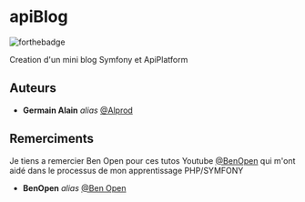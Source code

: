 # apiBlog
![forthebadge](https://forthebadge.com/images/badges/built-with-love.svg)

Creation d'un mini blog Symfony et ApiPlatform

## Auteurs

-   **Germain Alain** _alias_ [@Alprod](https://github.com/Alprod)


## Remerciments

Je tiens a remercier Ben Open pour ces tutos Youtube [@BenOpen](https://www.youtube.com/channel/UCl-eoZ97KHBFuiy2CxxI2YA) 
qui m'ont aidé dans le processus de mon apprentissage PHP/SYMFONY
-   **BenOpen** _alias_ [@Ben Open](https://gitlab.com/benopen)
